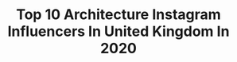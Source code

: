 ---
title: Top 10 Architecture Instagram Influencers In United Kingdom In 2020
description: >-
  Find top architecture Instagram influencers in United Kingdom in 2020. Most popular hashtags: #moodygrams #london #thisislondon.
platform: Instagram
hits: 536
text_top: Identify the most popular Instagram influencers on inBeat.
text_bottom: Our platform has 536 Instagram influencers like this in United Kingdom for you to connect with.
profiles:
  - username: "crisswaddle"
    fullname: >-
      Criss Waddle
    bio: >-
      [Artist of R2BEES]-[CEO Of AMG BUSINESS] [CEO of 167 Construction Company] Real Estate (Modern Architecture)A serial entrepreneur
    location: "United Kingdom"
    followers: 422928
    engagement: 655
    commentsToLikes: 0.017908
    id: ck6u5rw4ubde90j71d3y71d7h
    verified: true
    hashtags: "#lahustle, #amgbizness, #amgbeyondkontrol, #amgceo"
  - username: "r34poppy"
    fullname: >-
      R34poppy
    bio: >-
      ✵ Poppy ✵ R34 GTT Skyline || Pole dancing || Architecture degree ☞ @headturnersuk_nw ☞ @madcowukcom
    location: "United Kingdom"
    followers: 8490
    engagement: 2164
    commentsToLikes: 0.032343
    id: ck6tru4fu13gr0j7107yk4pe2
    verified: false
    hashtags: ""
  - username: "gabbyfdias"
    fullname: >-
      GABZILLA
    bio: >-
      🇫🇷🇧🇷🏳️‍🌈♏️ 5ft4 - UK📍 Lifestyle & fitness Health is wealth TIKTOK: gabbyfdiaszilla Extra 15% off Shein : gabby15 Studying Architecture BA
    location: "United Kingdom"
    followers: 78255
    engagement: 834
    commentsToLikes: 0.011134
    id: ck6tj5uzd22ej0j71xhoftmxb
    verified: false
    hashtags: "#halloween2020, #avatar"
  - username: "decadex"
    fullname: >-
      ✨☁️ julia
    bio: >-
      👼🏼 19 ☁️ UK 👻 Snap: DECADEX 👩🏼‍🎓 Interior Architecture and Design 🕊 dm or decaddex@gmail.com @escapejulie @trymebish.ok
    location: "United Kingdom"
    followers: 23511
    engagement: 752
    commentsToLikes: 0.022469
    id: ck0u7u6ik5mrr0i19s8gv1ktw
    verified: false
    hashtags: "#blondehair, #dankmemesdaily, #blonde, #mirrorselfie"
  - username: "paulina_swarovski"
    fullname: >-
      Paulina Swarovski💎
    bio: >-
      📍 London -Interior Architecture 💌 mgmt@paulinaswarovski.com ♥️ P
    location: "United Kingdom"
    followers: 61451
    engagement: 329
    commentsToLikes: 0.017645
    id: ck0ttxlzi4rcr0i19fpeegdlz
    verified: true
    hashtags: ""
  - username: "thefoodyproject"
    fullname: >-
      Cindy | London
    bio: >-
      📸 Good food, urban architecture and bad gaming skills.
    location: "United Kingdom"
    followers: 8763
    engagement: 1791
    commentsToLikes: 0.087662
    id: ck0w3oh11ug8m0i19g2d6vbw5
    verified: false
    hashtags: "#breakfastclub, #foodbloggers, #moodygrams, #uk"
  - username: "ottoberkeley"
    fullname: >-
      Otto Berkeley
    bio: >-
      🇬🇧 Cityscape/architecture photographer 📩 DM for enquiries, prints or to collaborate
    location: "United Kingdom"
    followers: 21469
    engagement: 1016
    commentsToLikes: 0.087630
    id: ck0u07i8esxee0i197ohrwrh0
    verified: false
    hashtags: "#map, #artofvisuals, #urbanaisle, #toneception"
  - username: "kyleshanem"
    fullname: >-
      Kyle
    bio: >-
      • 25 • Mex🇲🇽/Brit🇬🇧 • Architect in training 📐 • @architecturelgbt Committee/Social Media • London
    location: "United Kingdom"
    followers: 4238
    engagement: 1183
    commentsToLikes: 0.041984
    id: ckap1aeestqc30i78b2nfy7a1
    verified: false
    hashtags: ""
  - username: "nwlondonvibe"
    fullname: >-
      Olena | NW London Vibes
    bio: >-
      London based all things beautiful lover • Architecture, Art, Food, Travel & Lifestyle • Content creator
    location: "United Kingdom"
    followers: 16547
    engagement: 1740
    commentsToLikes: 0.042233
    id: ck5pvts99jlqg0i119ljc0xjq
    verified: false
    hashtags: "#thisislondon, #mytravelgrams, #harrypottervibes, #exploreengland"
  - username: "aaz148"
    fullname: >-
      Alona Azaria
    bio: >-
      Based in the Netherlands, traveller, architecture & nature lover; color & monochromatic | I am Nikon D850.
    location: "United Kingdom"
    followers: 3357
    engagement: 3233
    commentsToLikes: 0.077637
    id: ck5znazdzo45q0i14uibhrkgr
    verified: false
    hashtags: "#bestplacestogo, #ig, #artisartcommunity, #onlythebestcapture"
---